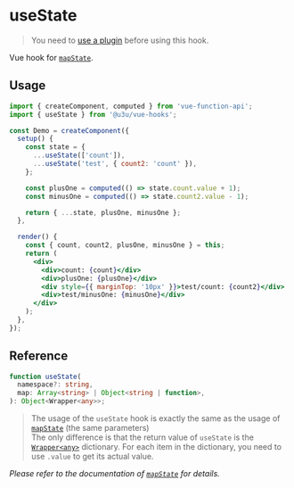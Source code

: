 # useState

> You need to [use a plugin](https://github.com/u3u/vue-hooks#usage) before using this hook.

Vue hook for [`mapState`](https://vuex.vuejs.org/api/#mapstate).

## Usage

```jsx {7,8,14,18}
import { createComponent, computed } from 'vue-function-api';
import { useState } from '@u3u/vue-hooks';

const Demo = createComponent({
  setup() {
    const state = {
      ...useState(['count']),
      ...useState('test', { count2: 'count' }),
    };

    const plusOne = computed(() => state.count.value + 1);
    const minusOne = computed(() => state.count2.value - 1);

    return { ...state, plusOne, minusOne };
  },

  render() {
    const { count, count2, plusOne, minusOne } = this;
    return (
      <div>
        <div>count: {count}</div>
        <div>plusOne: {plusOne}</div>
        <div style={{ marginTop: '10px' }}>test/count: {count2}</div>
        <div>test/minusOne: {minusOne}</div>
      </div>
    );
  },
});
```

## Reference

```typescript
function useState(
  namespace?: string,
  map: Array<string> | Object<string | function>,
): Object<Wrapper<any>>;
```

> The usage of the `useState` hook is exactly the same as the usage of [`mapState`](https://vuex.vuejs.org/api/#mapstate) (the same parameters)  
> The only difference is that the return value of `useState` is the [`Wrapper<any>`](https://github.com/vuejs/vue-function-api/blob/1d532fe684e2343973ae46fc3ef93e497e6514b1/src/wrappers/index.ts#L5-L7) dictionary. For each item in the dictionary, you need to use `.value` to get its actual value.

_Please refer to the documentation of [`mapState`](https://vuex.vuejs.org/api/#mapstate) for details._
